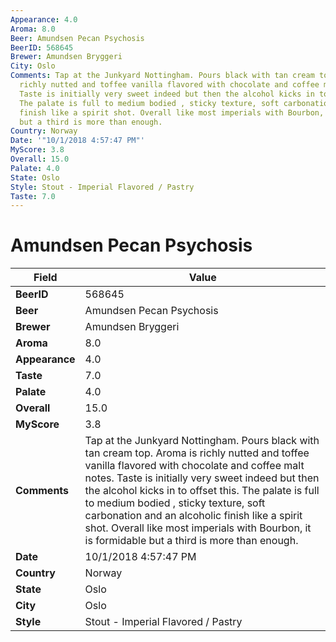 ```yaml
---
Appearance: 4.0
Aroma: 8.0
Beer: Amundsen Pecan Psychosis
BeerID: 568645
Brewer: Amundsen Bryggeri
City: Oslo
Comments: Tap at the Junkyard Nottingham. Pours black with tan cream top. Aroma is
  richly nutted and toffee vanilla flavored with chocolate and coffee malt notes.
  Taste is initially very sweet indeed but then the alcohol kicks in to offset this.
  The palate is full to medium bodied , sticky texture, soft carbonation and an alcoholic
  finish like a spirit shot. Overall like most imperials with Bourbon, it is formidable
  but a third is more than enough.
Country: Norway
Date: '"10/1/2018 4:57:47 PM"'
MyScore: 3.8
Overall: 15.0
Palate: 4.0
State: Oslo
Style: Stout - Imperial Flavored / Pastry
Taste: 7.0
---
```


# Amundsen Pecan Psychosis

| Field         | Value |
|---------------|-------|
| **BeerID** | 568645 |
| **Beer** | Amundsen Pecan Psychosis |
| **Brewer** | Amundsen Bryggeri |
| **Aroma** | 8.0 |
| **Appearance** | 4.0 |
| **Taste** | 7.0 |
| **Palate** | 4.0 |
| **Overall** | 15.0 |
| **MyScore** | 3.8 |
| **Comments** | Tap at the Junkyard Nottingham. Pours black with tan cream top. Aroma is richly nutted and toffee vanilla flavored with chocolate and coffee malt notes. Taste is initially very sweet indeed but then the alcohol kicks in to offset this. The palate is full to medium bodied , sticky texture, soft carbonation and an alcoholic finish like a spirit shot. Overall like most imperials with Bourbon, it is formidable but a third is more than enough. |
| **Date** | 10/1/2018 4:57:47 PM |
| **Country** | Norway |
| **State** | Oslo |
| **City** | Oslo |
| **Style** | Stout - Imperial Flavored / Pastry |
